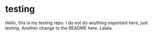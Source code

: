 # testing
Hello, this is my testing repo.
I do not do anything important here, just testing.
Another change to the README here.
Lalala.